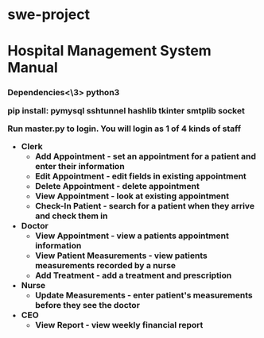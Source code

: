 # swe-project

  
<h1>Hospital Management System Manual</h1>

<h3>Dependencies<\3>
python3
	
pip install:
	pymysql
	sshtunnel
	hashlib
	tkinter
	smtplib
	socket
	
Run master.py to login. You will login as 1 of 4 kinds of staff

<ul>
	<li>Clerk<ul>
		<li> Add Appointment - set an appointment for a patient and enter their information</li>
		<li>  Edit Appointment - edit fields in existing appointment</li> 
		<li>  Delete Appointment - delete appointment</li> 
		<li>  View Appointment - look at existing appointment</li> 
		<li> Check-In Patient - search for a patient when they arrive and check them in</li> 
	</ul>
	<li>Doctor<ul>
		<li>  View Appointment - view a patients appointment information</li> 
		<li> View Patient Measurements - view patients measurements recorded by a nurse</li> 
		<li> Add Treatment - add a treatment and prescription</li> 
	</ul></li>
	<li>Nurse<ul>
		<li> Update Measurements - enter patient's measurements before they see the doctor</li> 
	</ul>
	<li>CEO<ul>
		<li> View Report - view weekly financial report</li> 
	</ul></li>
</ul>
